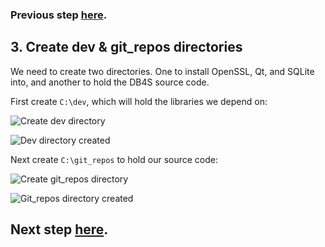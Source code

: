 ### Previous step [here](https://github.com/sqlitebrowser/sqlitebrowser/wiki/Win64-setup-—-Step-2-—-Install-MSVC2013).

## 3. Create dev & git_repos directories

We need to create two directories.  One to install OpenSSL, Qt, and SQLite into, and another to hold the DB4S source code.

First create `C:\dev`, which will hold the libraries we depend on:

![Create dev directory](https://github.com/sqlitebrowser/db4s-screenshots/raw/master/wiki/win64_install/03-create_main_directories/011.png)

![Dev directory created](https://github.com/sqlitebrowser/db4s-screenshots/raw/master/wiki/win64_install/03-create_main_directories/012.png)

Next create `C:\git_repos` to hold our source code:

![Create git_repos directory](https://github.com/sqlitebrowser/db4s-screenshots/raw/master/wiki/win64_install/03-create_main_directories/074.png)

![Git_repos directory created](https://github.com/sqlitebrowser/db4s-screenshots/raw/master/wiki/win64_install/03-create_main_directories/075.png)

## Next step [here](https://github.com/sqlitebrowser/sqlitebrowser/wiki/Win64-setup-—-Step-4-—-Install-OpenSSL).